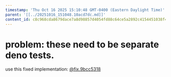 ```yaml
---
timestamp: 'Thu Oct 16 2025 15:10:48 GMT-0400 (Eastern Daylight Time)'
parent: '[[../20251016_151048.10acd7dc.md]]'
content_id: c8c968cda8679dace7a8d98857d4054fd88c64ce5a2892c4154451038f465261
---
```


# problem: these need to be separate deno tests.

use this fixed implementation:
[@fix.9bcc5318](../../../context/design/concepts/Following/implementation.md/steps/fix.9bcc5318.md)
